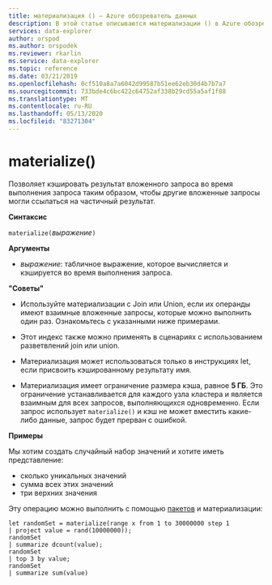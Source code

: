 ```yaml
---
title: материализация () — Azure обозреватель данных
description: В этой статье описываются материализации () в Azure обозреватель данных.
services: data-explorer
author: orspod
ms.author: orspodek
ms.reviewer: rkarlin
ms.service: data-explorer
ms.topic: reference
ms.date: 03/21/2019
ms.openlocfilehash: 0cf510a8a7a6042d99587b51ee62eb30d4b7b7a7
ms.sourcegitcommit: 733bde4c6bc422c64752af338b29cd55a5af1f88
ms.translationtype: MT
ms.contentlocale: ru-RU
ms.lasthandoff: 05/13/2020
ms.locfileid: "83271304"
---
```

# <a name="materialize"></a>materialize()

Позволяет кэшировать результат вложенного запроса во время выполнения запроса таким образом, чтобы другие вложенные запросы могли ссылаться на частичный результат.

 
**Синтаксис**

`materialize(`*выражение*`)`

**Аргументы**

* *выражение*: табличное выражение, которое вычисляется и кэшируется во время выполнения запроса.

**"Советы"**

* Используйте материализации с Join или Union, если их операнды имеют взаимные вложенные запросы, которые можно выполнить один раз. Ознакомьтесь с указанными ниже примерами.

* Этот индекс также можно применять в сценариях с использованием разветвлений join или union.

* Материализация может использоваться только в инструкциях let, если присвоить кэшированному результату имя.


* Материализация имеет ограничение размера кэша, равное **5 ГБ**. 
  Это ограничение устанавливается для каждого узла кластера и является взаимным для всех запросов, выполняющихся одновременно.
  Если запрос использует `materialize()` и кэш не может вместить какие-либо данные, запрос будет прерван с ошибкой.

**Примеры**

Мы хотим создать случайный набор значений и хотите иметь представление: 
 * сколько уникальных значений 
 * сумма всех этих значений 
 * три верхних значения

Эту операцию можно выполнить с помощью [пакетов](batches.md) и материализации:

<!-- csl: https://help.kusto.windows.net:443/Samples -->
 ```kusto
let randomSet = materialize(range x from 1 to 30000000 step 1
| project value = rand(10000000));
randomSet
| summarize dcount(value);
randomSet
| top 3 by value;
randomSet
| summarize sum(value)

```
